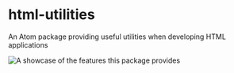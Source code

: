 # html-utilities
An Atom package providing useful utilities when developing HTML applications

![A showcase of the features this package provides](https://i.imgur.com/tv0aia5.gif)
